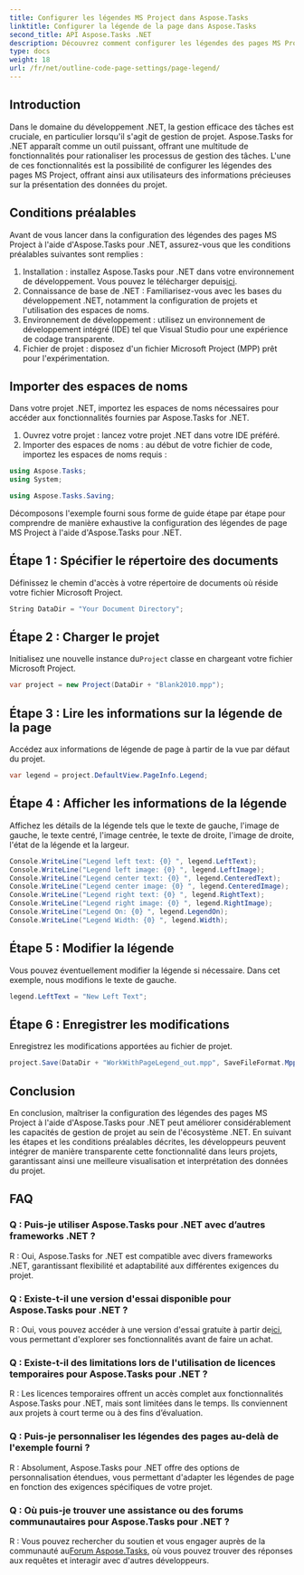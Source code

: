 ```yaml
---
title: Configurer les légendes MS Project dans Aspose.Tasks
linktitle: Configurer la légende de la page dans Aspose.Tasks
second_title: API Aspose.Tasks .NET
description: Découvrez comment configurer les légendes des pages MS Project dans .NET à l'aide d'Aspose.Tasks pour une gestion de projet efficace. Guide étape par étape fourni.
type: docs
weight: 18
url: /fr/net/outline-code-page-settings/page-legend/
---
```

## Introduction
Dans le domaine du développement .NET, la gestion efficace des tâches est cruciale, en particulier lorsqu'il s'agit de gestion de projet. Aspose.Tasks for .NET apparaît comme un outil puissant, offrant une multitude de fonctionnalités pour rationaliser les processus de gestion des tâches. L'une de ces fonctionnalités est la possibilité de configurer les légendes des pages MS Project, offrant ainsi aux utilisateurs des informations précieuses sur la présentation des données du projet.
## Conditions préalables
Avant de vous lancer dans la configuration des légendes des pages MS Project à l'aide d'Aspose.Tasks pour .NET, assurez-vous que les conditions préalables suivantes sont remplies :
1.  Installation : installez Aspose.Tasks pour .NET dans votre environnement de développement. Vous pouvez le télécharger depuis[ici](https://releases.aspose.com/tasks/net/).
2. Connaissance de base de .NET : Familiarisez-vous avec les bases du développement .NET, notamment la configuration de projets et l'utilisation des espaces de noms.
3. Environnement de développement : utilisez un environnement de développement intégré (IDE) tel que Visual Studio pour une expérience de codage transparente.
4. Fichier de projet : disposez d'un fichier Microsoft Project (MPP) prêt pour l'expérimentation.

## Importer des espaces de noms
Dans votre projet .NET, importez les espaces de noms nécessaires pour accéder aux fonctionnalités fournies par Aspose.Tasks for .NET.
1. Ouvrez votre projet : lancez votre projet .NET dans votre IDE préféré.
2. Importer des espaces de noms : au début de votre fichier de code, importez les espaces de noms requis :
```csharp
using Aspose.Tasks;
using System;

using Aspose.Tasks.Saving;
```
Décomposons l'exemple fourni sous forme de guide étape par étape pour comprendre de manière exhaustive la configuration des légendes de page MS Project à l'aide d'Aspose.Tasks pour .NET.

## Étape 1 : Spécifier le répertoire des documents
Définissez le chemin d'accès à votre répertoire de documents où réside votre fichier Microsoft Project.

```csharp
String DataDir = "Your Document Directory";
```
## Étape 2 : Charger le projet
 Initialisez une nouvelle instance du`Project` classe en chargeant votre fichier Microsoft Project.

```csharp
var project = new Project(DataDir + "Blank2010.mpp");
```
## Étape 3 : Lire les informations sur la légende de la page
Accédez aux informations de légende de page à partir de la vue par défaut du projet.

```csharp
var legend = project.DefaultView.PageInfo.Legend;
```
## Étape 4 : Afficher les informations de la légende
Affichez les détails de la légende tels que le texte de gauche, l'image de gauche, le texte centré, l'image centrée, le texte de droite, l'image de droite, l'état de la légende et la largeur.

```csharp
Console.WriteLine("Legend left text: {0} ", legend.LeftText);
Console.WriteLine("Legend left image: {0} ", legend.LeftImage);
Console.WriteLine("Legend center text: {0} ", legend.CenteredText);
Console.WriteLine("Legend center image: {0} ", legend.CenteredImage);
Console.WriteLine("Legend right text: {0} ", legend.RightText);
Console.WriteLine("Legend right image: {0} ", legend.RightImage);
Console.WriteLine("Legend On: {0} ", legend.LegendOn);
Console.WriteLine("Legend Width: {0} ", legend.Width);
```
## Étape 5 : Modifier la légende
Vous pouvez éventuellement modifier la légende si nécessaire. Dans cet exemple, nous modifions le texte de gauche.

```csharp
legend.LeftText = "New Left Text";
```
## Étape 6 : Enregistrer les modifications
Enregistrez les modifications apportées au fichier de projet.

```csharp
project.Save(DataDir + "WorkWithPageLegend_out.mpp", SaveFileFormat.Mpp);
```

## Conclusion
En conclusion, maîtriser la configuration des légendes des pages MS Project à l'aide d'Aspose.Tasks pour .NET peut améliorer considérablement les capacités de gestion de projet au sein de l'écosystème .NET. En suivant les étapes et les conditions préalables décrites, les développeurs peuvent intégrer de manière transparente cette fonctionnalité dans leurs projets, garantissant ainsi une meilleure visualisation et interprétation des données du projet.
## FAQ
### Q : Puis-je utiliser Aspose.Tasks pour .NET avec d’autres frameworks .NET ?
R : Oui, Aspose.Tasks for .NET est compatible avec divers frameworks .NET, garantissant flexibilité et adaptabilité aux différentes exigences du projet.
### Q : Existe-t-il une version d'essai disponible pour Aspose.Tasks pour .NET ?
 R : Oui, vous pouvez accéder à une version d'essai gratuite à partir de[ici](https://releases.aspose.com/), vous permettant d'explorer ses fonctionnalités avant de faire un achat.
### Q : Existe-t-il des limitations lors de l'utilisation de licences temporaires pour Aspose.Tasks pour .NET ?
R : Les licences temporaires offrent un accès complet aux fonctionnalités Aspose.Tasks pour .NET, mais sont limitées dans le temps. Ils conviennent aux projets à court terme ou à des fins d’évaluation.
### Q : Puis-je personnaliser les légendes des pages au-delà de l'exemple fourni ?
R : Absolument, Aspose.Tasks pour .NET offre des options de personnalisation étendues, vous permettant d'adapter les légendes de page en fonction des exigences spécifiques de votre projet.
### Q : Où puis-je trouver une assistance ou des forums communautaires pour Aspose.Tasks pour .NET ?
 R : Vous pouvez rechercher du soutien et vous engager auprès de la communauté au[Forum Aspose.Tasks](https://forum.aspose.com/c/tasks/15), où vous pouvez trouver des réponses aux requêtes et interagir avec d'autres développeurs.